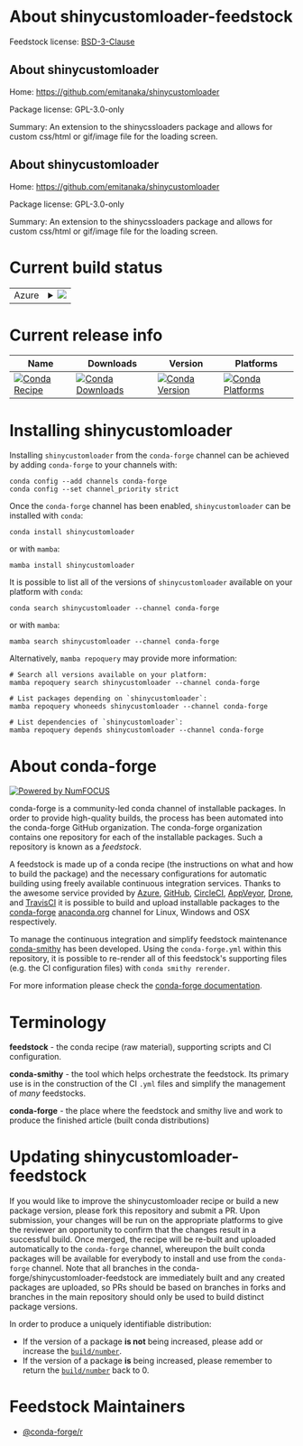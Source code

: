 About shinycustomloader-feedstock
=================================

Feedstock license: [BSD-3-Clause](https://github.com/conda-forge/shinycustomloader-feedstock/blob/main/LICENSE.txt)


About shinycustomloader
-----------------------

Home: https://github.com/emitanaka/shinycustomloader

Package license: GPL-3.0-only

Summary: An extension to the shinycssloaders package and allows for custom css/html or gif/image file for the loading screen.

About shinycustomloader
-----------------------

Home: https://github.com/emitanaka/shinycustomloader

Package license: GPL-3.0-only

Summary: An extension to the shinycssloaders package and allows for custom css/html or gif/image file for the loading screen.

Current build status
====================


<table>
    
  <tr>
    <td>Azure</td>
    <td>
      <details>
        <summary>
          <a href="https://dev.azure.com/conda-forge/feedstock-builds/_build/latest?definitionId=11132&branchName=main">
            <img src="https://dev.azure.com/conda-forge/feedstock-builds/_apis/build/status/shinycustomloader-feedstock?branchName=main">
          </a>
        </summary>
        <table>
          <thead><tr><th>Variant</th><th>Status</th></tr></thead>
          <tbody><tr>
              <td>linux_64_r_base4.3</td>
              <td>
                <a href="https://dev.azure.com/conda-forge/feedstock-builds/_build/latest?definitionId=11132&branchName=main">
                  <img src="https://dev.azure.com/conda-forge/feedstock-builds/_apis/build/status/shinycustomloader-feedstock?branchName=main&jobName=linux&configuration=linux%20linux_64_r_base4.3" alt="variant">
                </a>
              </td>
            </tr><tr>
              <td>linux_64_r_base4.4</td>
              <td>
                <a href="https://dev.azure.com/conda-forge/feedstock-builds/_build/latest?definitionId=11132&branchName=main">
                  <img src="https://dev.azure.com/conda-forge/feedstock-builds/_apis/build/status/shinycustomloader-feedstock?branchName=main&jobName=linux&configuration=linux%20linux_64_r_base4.4" alt="variant">
                </a>
              </td>
            </tr><tr>
              <td>osx_64_r_base4.3</td>
              <td>
                <a href="https://dev.azure.com/conda-forge/feedstock-builds/_build/latest?definitionId=11132&branchName=main">
                  <img src="https://dev.azure.com/conda-forge/feedstock-builds/_apis/build/status/shinycustomloader-feedstock?branchName=main&jobName=osx&configuration=osx%20osx_64_r_base4.3" alt="variant">
                </a>
              </td>
            </tr><tr>
              <td>osx_64_r_base4.4</td>
              <td>
                <a href="https://dev.azure.com/conda-forge/feedstock-builds/_build/latest?definitionId=11132&branchName=main">
                  <img src="https://dev.azure.com/conda-forge/feedstock-builds/_apis/build/status/shinycustomloader-feedstock?branchName=main&jobName=osx&configuration=osx%20osx_64_r_base4.4" alt="variant">
                </a>
              </td>
            </tr><tr>
              <td>win_64_r_base4.3</td>
              <td>
                <a href="https://dev.azure.com/conda-forge/feedstock-builds/_build/latest?definitionId=11132&branchName=main">
                  <img src="https://dev.azure.com/conda-forge/feedstock-builds/_apis/build/status/shinycustomloader-feedstock?branchName=main&jobName=win&configuration=win%20win_64_r_base4.3" alt="variant">
                </a>
              </td>
            </tr><tr>
              <td>win_64_r_base4.4</td>
              <td>
                <a href="https://dev.azure.com/conda-forge/feedstock-builds/_build/latest?definitionId=11132&branchName=main">
                  <img src="https://dev.azure.com/conda-forge/feedstock-builds/_apis/build/status/shinycustomloader-feedstock?branchName=main&jobName=win&configuration=win%20win_64_r_base4.4" alt="variant">
                </a>
              </td>
            </tr>
          </tbody>
        </table>
      </details>
    </td>
  </tr>
</table>

Current release info
====================

| Name | Downloads | Version | Platforms |
| --- | --- | --- | --- |
| [![Conda Recipe](https://img.shields.io/badge/recipe-shinycustomloader-green.svg)](https://anaconda.org/conda-forge/shinycustomloader) | [![Conda Downloads](https://img.shields.io/conda/dn/conda-forge/shinycustomloader.svg)](https://anaconda.org/conda-forge/shinycustomloader) | [![Conda Version](https://img.shields.io/conda/vn/conda-forge/shinycustomloader.svg)](https://anaconda.org/conda-forge/shinycustomloader) | [![Conda Platforms](https://img.shields.io/conda/pn/conda-forge/shinycustomloader.svg)](https://anaconda.org/conda-forge/shinycustomloader) |

Installing shinycustomloader
============================

Installing `shinycustomloader` from the `conda-forge` channel can be achieved by adding `conda-forge` to your channels with:

```
conda config --add channels conda-forge
conda config --set channel_priority strict
```

Once the `conda-forge` channel has been enabled, `shinycustomloader` can be installed with `conda`:

```
conda install shinycustomloader
```

or with `mamba`:

```
mamba install shinycustomloader
```

It is possible to list all of the versions of `shinycustomloader` available on your platform with `conda`:

```
conda search shinycustomloader --channel conda-forge
```

or with `mamba`:

```
mamba search shinycustomloader --channel conda-forge
```

Alternatively, `mamba repoquery` may provide more information:

```
# Search all versions available on your platform:
mamba repoquery search shinycustomloader --channel conda-forge

# List packages depending on `shinycustomloader`:
mamba repoquery whoneeds shinycustomloader --channel conda-forge

# List dependencies of `shinycustomloader`:
mamba repoquery depends shinycustomloader --channel conda-forge
```


About conda-forge
=================

[![Powered by
NumFOCUS](https://img.shields.io/badge/powered%20by-NumFOCUS-orange.svg?style=flat&colorA=E1523D&colorB=007D8A)](https://numfocus.org)

conda-forge is a community-led conda channel of installable packages.
In order to provide high-quality builds, the process has been automated into the
conda-forge GitHub organization. The conda-forge organization contains one repository
for each of the installable packages. Such a repository is known as a *feedstock*.

A feedstock is made up of a conda recipe (the instructions on what and how to build
the package) and the necessary configurations for automatic building using freely
available continuous integration services. Thanks to the awesome service provided by
[Azure](https://azure.microsoft.com/en-us/services/devops/), [GitHub](https://github.com/),
[CircleCI](https://circleci.com/), [AppVeyor](https://www.appveyor.com/),
[Drone](https://cloud.drone.io/welcome), and [TravisCI](https://travis-ci.com/)
it is possible to build and upload installable packages to the
[conda-forge](https://anaconda.org/conda-forge) [anaconda.org](https://anaconda.org/)
channel for Linux, Windows and OSX respectively.

To manage the continuous integration and simplify feedstock maintenance
[conda-smithy](https://github.com/conda-forge/conda-smithy) has been developed.
Using the ``conda-forge.yml`` within this repository, it is possible to re-render all of
this feedstock's supporting files (e.g. the CI configuration files) with ``conda smithy rerender``.

For more information please check the [conda-forge documentation](https://conda-forge.org/docs/).

Terminology
===========

**feedstock** - the conda recipe (raw material), supporting scripts and CI configuration.

**conda-smithy** - the tool which helps orchestrate the feedstock.
                   Its primary use is in the construction of the CI ``.yml`` files
                   and simplify the management of *many* feedstocks.

**conda-forge** - the place where the feedstock and smithy live and work to
                  produce the finished article (built conda distributions)


Updating shinycustomloader-feedstock
====================================

If you would like to improve the shinycustomloader recipe or build a new
package version, please fork this repository and submit a PR. Upon submission,
your changes will be run on the appropriate platforms to give the reviewer an
opportunity to confirm that the changes result in a successful build. Once
merged, the recipe will be re-built and uploaded automatically to the
`conda-forge` channel, whereupon the built conda packages will be available for
everybody to install and use from the `conda-forge` channel.
Note that all branches in the conda-forge/shinycustomloader-feedstock are
immediately built and any created packages are uploaded, so PRs should be based
on branches in forks and branches in the main repository should only be used to
build distinct package versions.

In order to produce a uniquely identifiable distribution:
 * If the version of a package **is not** being increased, please add or increase
   the [``build/number``](https://docs.conda.io/projects/conda-build/en/latest/resources/define-metadata.html#build-number-and-string).
 * If the version of a package **is** being increased, please remember to return
   the [``build/number``](https://docs.conda.io/projects/conda-build/en/latest/resources/define-metadata.html#build-number-and-string)
   back to 0.

Feedstock Maintainers
=====================

* [@conda-forge/r](https://github.com/conda-forge/r/)

